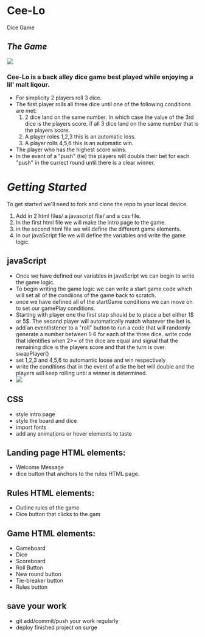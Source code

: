 # Cee-Lo
Dice Game
## ***The Game***
 ![](https://lh3.googleusercontent.com/proxy/McB7Tfo7uWac9cgyvBUKNiozhGz3M2w17B4qZWIFiJIQ9hyPMNGxG0RjOFmLluzXVRF4rNo0tsH87haspiWNGWE1WHpUJRUxfUUE10ZQBCDBwLjbFTsKnuamWN5GRhNYGg)
### Cee-Lo is a back alley dice game best played while enjoying a lil' malt liqour. 
* For simplicity 2 players roll 3 dice.
* The first player rolls all three dice until one of the following conditions are met:
    1. 2 dice land on the same number. In which case the value of the 3rd dice is the players score. if all 3 dice land on the same number that is the players score.
    2. A player roles 1,2,3 this is an automatic loss.
    3. A player rolls 4,5,6 this is an automatic win. 
* The player who has the highest score wims.
* In the event of a "push" (tie) the players will double their bet for each "push" in the currect round until there is a clear winner. 

# ***Getting Started***
To get started we'll need to fork and clone the repo to your local device.
1. Add in 2 html files/ a javascript file/ and a css file.
2. In the first html file we will make the intro page to the game.
3. in the second html file we will define the different game elements.
4. In our javaScript file we will define the variables and write the game logic.

## javaScript 
* Once we have defined our variables in javaScript we can begin to write the game logic.
* To begin writing the game logic we can write a start game code which will set all of the condiions of the game back to scratch.
* once we have defined all of the startGame conditions we can move on to set our gamePlay conditions.
* Starting with player one the first step should be to place a bet either 1$ or 5$. The second player will automatically match whatever the bet is.
* add an eventlistener to a "roll" button to run a code that will randomly generate a number between 1-6 for each of the three dice. write code that identifies when 2>= of the dice are equal and signal that the remaining dice is the players score and that the turn is over. swapPlayer()
* set 1,2,3 and 4,5,6 to automantic loose and win respectively 
* write the conditions that in the event of a tie the bet will double and the players will keep rolling until a winner is determined. 
* ![](https://c.tenor.com/beTSEyCoetcAAAAM/money-money-money-make-it-rain.gif)

## CSS
* style intro page
* style the board and dice 
* import fonts
* add any animations or hover elements to taste

## Landing page HTML elements:
* Welcome Message
* dice button that anchors to the rules HTML page.

## Rules HTML elements:
* Outline rules of the game
* Dice button that clicks to the gam

## Game HTML elements:
* Gameboard
* Dice
* Scoreboard
* Roll Button
* New round button 
* Tie-breaker button
* Rules button

## save your work
* git add/commit/push your work regularly 
* deploy finished project on surge
